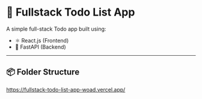 # 📝 Fullstack Todo List App

A simple full-stack Todo app built using:
- ⚛️ React.js (Frontend)
- 🚀 FastAPI (Backend)

---

## 📦 Folder Structure

https://fullstack-todo-list-app-woad.vercel.app/
